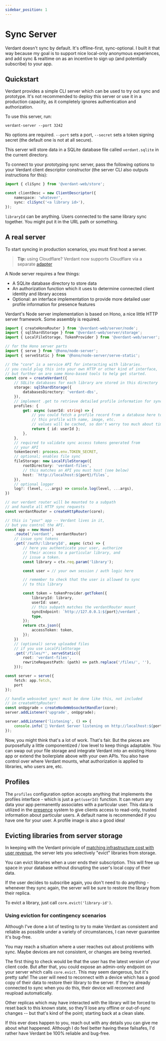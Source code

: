 ```yaml
---
sidebar_position: 1
---
```


# Sync Server

Verdant doesn't sync by default. It's offline-first, sync-optional. I built it that way because my goal is to support nice local-only anonymous experiences, and add sync & realtime on as an incentive to sign up (and potentially subscribe) to your app.

## Quickstart

Verdant provides a simple CLI server which can be used to try out sync and prototype. It's not recommended to deploy this server or use it in a production capacity, as it completely ignores authentication and authorization.

To use this server, run:

```
verdant-server --port 3242
```

No options are required. `--port` sets a port, `--secret` sets a token signing secret (the default one is not at all secure).

This server will store data in a SQLite database file called `verdant.sqlite` in the current directory.

To connect to your prototyping sync server, pass the following options to your Verdant client descriptor constructor (the server CLI also outputs instructions for this):

```ts
import { cliSync } from '@verdant-web/store';

const clientDesc = new ClientDescriptor({
	namespace: 'whatever',
	sync: cliSync('<a library id>'),
});
```

`libraryId` can be anything. Users connected to the same library sync together. You might put it in the URL path or something.

## A real server

To start syncing in production scenarios, you must first host a server.

> **Tip:** using Cloudflare? Verdant now supports Cloudflare via a separate [adapter](./cloudflare.md)

A Node server requires a few things:

- A SQLite database directory to store data
- An authorization function which it uses to determine connected client identity and library access
- Optional: an interface implementation to provide more detailed user profile information for presence features

Verdant's Node server implementation is based on Hono, a nice little HTTP server framework. Some assembly is required.

```ts
import { createHonoRouter } from '@verdant-web/server/node';
import { sqlShardStorage } from '@verdant-web/server/storage';
import { LocalFileStorage, TokenProvider } from '@verdant-web/server';

// for the Hono server parts
import { serve } from '@hono/node-server';
import { serveStatic } from '@hono/node-server/serve-static';

// the "core" is a service API for interacting with libraries.
// you could plug this into your own HTTP or other kind of interface,
// but further on are some Hono-based tools to help get started.
const core = createVerdant({
	// SQLite databases for each library are stored in this directory
	storage: sqlShardStorage({
		databasesDirectory: 'verdant-dbs',
	}),
	// implement .get to retrieve detailed profile information for sync users
	profiles: {
		get: async (userId: string) => {
			// you could fetch a profile record from a database here to augment
			// this profile with name, image, etc.
			// values will be cached, so don't worry too much about timing.
			return { id: userId };
		},
	},
	// required to validate sync access tokens generated from
	// your API
	tokenSecret: process.env.TOKEN_SECRET,
	// optional; enables file sync
	fileStorage: new LocalFileStorage({
		rootDirectory: 'verdant-files',
		// this matches an API you must host (see below)
		host: `http://localhost:${port}/files`,
	}),
	// optional logger
	log?: (level, ...args) => console.log(level, ...args),
})

// our verdant router will be mounted to a subpath
// and handle all HTTP sync requests
const verdantRouter = createHttpRouter(core);

// this is "your" app -- Verdant lives in it,
// but you control the API.
const app = new Hono()
	.route('/verdant', verdantRouter)
	// issue sync tokens
	.get('/auth/:libraryId', async (ctx) => {
		// here you authenticate your user, authorize
		// their access to a particular library, and
		// issue a token.
		const library = ctx.req.param('library');

		const user = // your own session / auth logic here

		// remember to check that the user is allowed to sync
		// to this library

		const token = tokenProvider.getToken({
			libraryId: library,
			userId: user,
			// this subpath matches the verdantRouter mount
			syncEndpoint: `http://127.0.0.1:${port}/verdant`,
			type,
		});
		return ctx.json({
			accessToken: token,
		});
	})
	// (optional) serve uploaded files
	// if you use LocalFileStorage
	.get('/files/*', serveStatic({
		root: 'verdant-files',
		rewriteRequestPath: (path) => path.replace('/files/', ''),
	}));

const server = serve({
	fetch: app.fetch,
	port
});

// handle websocket sync! must be done like this, not included
// in createHttpRouter!
const onUpgrade = createNodeWebsocketHandler(core);
server.addListener('upgrade', onUpgrade);

server.addListener('listening', () => {
	console.info(`🌿 Verdant Server listening on http://localhost:${port}`);
});
```

Now, you might think that's a lot of work. That's fair. But the pieces are purposefully a little componentized / low level to keep things adaptable. You can swap out your file storage and integrate Verdant into an existing Hono app or extend the boilerplate above with your own APIs. You also have control over where Verdant mounts, what authorization is applied to libraries, who users are, etc.

## Profiles

The `profiles` configuration option accepts anything that implements the profiles interface - which is just a `get(userId)` function. It can return any data your app permanently associates with a particular user. This data is utilized in the [presence](./presence) system to give clients access to read-only, trusted information about particular users. A default name is recommended if you have one for your user. A profile image is also a good idea!

## Evicting libraries from server storage

In keeping with the Verdant principle of [matching infrastructure cost with user revenue](../manifesto), the server lets you selectively "evict" libraries from storage.

You can evict libraries when a user ends their subscription. This will free up space in your database without disrupting the user's local copy of their data.

If the user decides to subscribe again, you don't need to do anything - whenever they sync again, the server will be sure to restore the library from their replica.

To evict a library, just call `core.evict('library-id')`.

### Using eviction for contingency scenarios

Although I've done a lot of testing to try to make Verdant as consistent and reliable as possible under a variety of circumstances, I can never guarantee it's bug-free.

You may reach a situation where a user reaches out about problems with sync. Maybe devices are not consistent, or changes are being reverted.

The first thing to check would be that the user has the latest version of your client code. But after that, you could expose an admin-only endpoint on your server which calls `core.evict`. This may seem dangerous, but it's pretty safe! The user will need to reconnect with a device which has a good copy of their data to restore their library to the server. If they're already connected to sync when you do this, their device will reconnect and reupload automatically.

Other replicas which may have interacted with the library will be forced to reset back to this known state, so they'll lose any offline or out-of-sync changes -- but that's kind of the point; starting back at a clean slate.

If this ever does happen to you, reach out with any details you can give me about what happened. Although I do feel better having these failsafes, I'd rather have Verdant be 100% reliable and bug-free.
